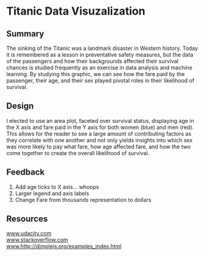 # Titanic Data Visuzalization

## Summary
The sinking of the Titanic was a landmark disaster in Western history. Today it is remembered as a lesson in preventative safety measures, but the data of the passengers and how their backgrounds affected their survival chances is studied frequently as an exercise in data analysis and machine learning. By studying this graphic, we can see how the fare paid by the passenger, their age, and their sex played pivotal roles in their likelihood of survival.

## Design
I elected to use an area plot, faceted over survival status, displaying age in the X axis and fare paid in the Y axis for both women (blue) and men (red). This allows for the reader to see a large amount of contributing factors as they correlate with one another and not only yields insights into which sex was more likely to pay what fare, how age affected fare, and how the two come together to create the overall likelihood of survival.

## Feedback  
1. Add age ticks to X axis... whoops  
2. Larger legend and axis labels  
3. Change Fare from thousands representation to dollars


## Resources
www.udacity.com  
www.stackoverflow.com  
www.http://dimplejs.org/examples_index.html
